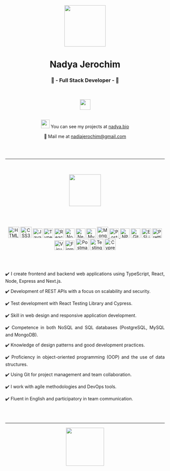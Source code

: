 <body>
  <div class="header">
    <div class="text" align="center">
      <img src="https://github.com/ny4ndya/ny4ndya/blob/main/pic.png" width="130px">
      <h1>Nadya Jerochim</h1>
      <h3>💎 - Full Stack Developer - 💎</h3>
      <br></br>
      <a href="https://www.linkedin.com/in/nadiajerochim/"><img src="https://img.shields.io/badge/LinkedIn-0077B5?style=for-the-badge&logo=linkedin&logoColor=white" height="33px"/></a>
      <br></br>
      <p align="center"><img src="https://user-images.githubusercontent.com/5679180/79618120-0daffb80-80be-11ea-819e-d2b0fa904d07.gif" width="27px">  You can see my projects at <a href="https://nadya.bio/">nadya.bio</a> 
      <p align="center">📩  Mail me at <a href="mailto:nadiajerochim@gmail.com">nadiajerochim@gmail.com</a></p>
      <br></br>
      <hr>
      <br></br>
      <img src="https://github.com/ny4ndya/ny4ndya/blob/main/logo.svg" width="100px">
      <br></br>
      <br></br>
      <p align="center">
      <a href="https://www.w3.org/TR/html5/" title="HTML5"><img src="https://github.com/tomchen/stack-icons/blob/master/logos/html-5.svg" alt="HTML5" height="35px"></a>
      <a href="https://www.w3.org/TR/CSS/" title="CSS3"><img src="https://github.com/tomchen/stack-icons/blob/master/logos/css-3.svg" alt="CSS3" height="35px"></a>
      <a href="https://developer.mozilla.org/en-US/docs/Web/JavaScript" title="JavaScript"><img src="https://github.com/tomchen/stack-icons/blob/master/logos/javascript.svg" alt="JavaScript" height="30px"></a>
      <a href="https://www.typescriptlang.org/" title="Typescript"><img src="https://github.com/tomchen/stack-icons/blob/master/logos/typescript-icon.svg" alt="Typescript" height="30px"></a>
      <a href="https://reactjs.org/" title="React"><img src="https://github.com/tomchen/stack-icons/blob/master/logos/react.svg" alt="React" height="30px"></a>
      <a href="https://nodejs.org/" title="Node.js"><img src="https://github.com/tomchen/stack-icons/blob/master/logos/nodejs-icon.svg" alt="Node.js" height="30px"></a>
      <a href="https://nodejs.org/" title="Next.js"><img src="https://github.com/tomchen/stack-icons/blob/master/logos/nextjs.svg" alt="Next.js" height="30px"></a>
      <a href="https://dev.mysql.com/" title="MySQL"><img src="https://github.com/tomchen/stack-icons/blob/master/logos/mysql.svg" alt="MySQL" height="30px"></a>
      <a href="https://www.mongodb.org/" title="MongoDB"><img src="https://cdn.iconscout.com/icon/free/png-512/free-mongodb-4-1175139.png?f=webp&w=256" alt="MongoDB" height="35px"</a>
      <a href="https://www.postgresql.org/" title="PostgreSQL"><img src="https://github.com/tomchen/stack-icons/blob/master/logos/postgresql.svg" alt="PostgreSQL" width="30px"</a>
      <a href="https://www.npmjs.com/" title="NPM"><img src="https://github.com/tomchen/stack-icons/blob/master/logos/npm.svg" alt="NPM" height="30px"></a>
      <a href="https://git-scm.com/" title="Git"><img src="https://github.com/tomchen/stack-icons/blob/master/logos/git-icon.svg" alt="Git" height="30px"></a>
      <a href="https://eslint.org/" title="ESLint"><img src="https://github.com/tomchen/stack-icons/blob/master/logos/eslint.svg" alt="ESLint" height="30px"></a>
      <a href="https://prettier.io/" title="Prettier"><img src="https://github.com/tomchen/stack-icons/blob/master/logos/prettier.svg" alt="Prettier" height="30px"></a>
      <a href="https://code.visualstudio.com/" title="Visual Studio Code"><img src="https://github.com/tomchen/stack-icons/blob/master/logos/visual-studio-code.svg" alt="Visual Studio Code" height="30px"></a>
      <a href="https://www.figma.com/" title="Figma"><img src="https://upload.wikimedia.org/wikipedia/commons/3/33/Figma-logo.svg" alt="Figma" height="30px"></a>
      <a href="https://www.postman.com/" title="Postman"><img src="https://github.com/get-icon/geticon/blob/master/icons/postman.svg" alt="Postman" width="42px" height="35px"></a>
      <a href="https://testing-library.com/" title="Testing Library"><img src="https://testing-library.com/img/octopus-64x64.png" alt="Testing Library" width="42px" height="35px"></a>
      <a href="https://cypress.io/" title="Cypress"><img src="https://github.com/tomchen/stack-icons/blob/master/logos/cypress.svg" alt="Cypress" height="35px"></a>
      </p>
      <br></br>
      <p align="justify">✔️ I create frontend and backend web applications using TypeScript, React, Node, Express and Next.js.</p>
      <p align="justify">✔️ Development of REST APIs with a focus on scalability and security.</p>
      <p align="justify">✔️ Test development with React Testing Library and Cypress.</p>
      <p align="justify">✔️ Skill in web design and responsive application development.</p>
      <p align="justify">✔️ Competence in both NoSQL and SQL databases (PostgreSQL, MySQL and MongoDB).</p>
      <p align="justify">✔️ Knowledge of design patterns and good development practices.</p>
      <p align="justify">✔️ Proficiency in object-oriented programming (OOP) and the use of data structures.</p>
      <p align="justify">✔️ Using Git for project management and team collaboration.</p>
      <p align="justify">✔️ I work with agile methodologies and DevOps tools.</p>
      <p align="justify">✔️ Fluent in English and participatory in team communication.</p>
      <br></br>
      <hr>
      <img src="https://www.svgrepo.com/show/416649/cog-gear-settings.svg" width="120px">
    </div>
</body>
